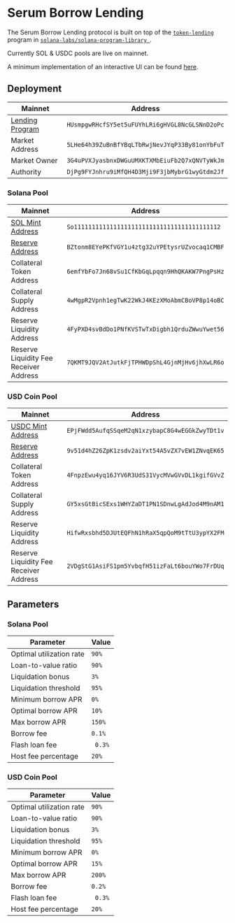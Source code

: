# Serum Borrow Lending


The Serum Borrow Lending protocol is built on top of the [`token-lending`](https://github.com/solana-labs/solana-program-library/tree/master/token-lending) program in [`solana-labs/solana-program-library
`](https://github.com/solana-labs/solana-program-library).

Currently SOL & USDC pools are live on mainnet.

A minimum implementation of an interactive UI can be found [here](https://serum-borrow-lending.vercel.app/).

## Deployment

| Mainnet                                                                                             | Address                                        |
| --------------------------------------------------------------------------------------------------- | ---------------------------------------------- |
| [Lending Program](https://explorer.solana.com/address/HUsmpgwRHcfSY5et5uFUYhLRi6gHVGL8NcGLSNnD2oPc) | `HUsmpgwRHcfSY5et5uFUYhLRi6gHVGL8NcGLSNnD2oPc` |
| Market Address                                                                                      | `5LHe64h39ZuBnBfYBqLTbRwjNevJYqP33By81onYbFuT` |
| Market Owner                                                                                        | `3G4uPVXJyasbnxDWGuUMXKTXMbEiuFb2Q7xQNVTyWkJm` |
| Authority                                                                                           | `DjPg9FYJnhru9iMfQH4D3Mji9F3jbMybrG1wyGtdm2Jf` |

### Solana Pool
| Mainnet                                                                                             | Address                                        |
| --------------------------------------------------------------------------------------------------- | ---------------------------------------------- |
| [SOL Mint Address](https://explorer.solana.com/address/So11111111111111111111111111111111111111112) | `So11111111111111111111111111111111111111112`  |
| [Reserve Address](https://explorer.solana.com/address/BZtonm8EYePKfVGY1u4ztg32uYPEtysrUZvocaq1CMBF) | `BZtonm8EYePKfVGY1u4ztg32uYPEtysrUZvocaq1CMBF` |
| Collateral Token Address                                                                            | `6emfYbFo7Jn68vSu1CfKbGqLpqqn9HhQKAKW7PngPsHz` |
| Collateral Supply Address                                                                           | `4wMgpR2Vpnh1egTwK22WkJ4KEzXMoAbmCBoVP8p14oBC` |
| Reserve Liquidity Address                                                                           | `4FyPXD4svBdDo1PNfKVSTwTxDigbh1QrduZWwuYwet56` |
| Reserve Liquidity Fee Receiver Address                                                              | `7QKMT9JQV2AtJutkFjTPHWDpShL4GjnMjHv6jhXwLR6o` |

### USD Coin Pool
| Mainnet                                                                                               | Address                                        |
| ----------------------------------------------------------------------------------------------------- | ---------------------------------------------- |
| [USDC Mint Address](https://explorer.solana.com/address/EPjFWdd5AufqSSqeM2qN1xzybapC8G4wEGGkZwyTDt1v) | `EPjFWdd5AufqSSqeM2qN1xzybapC8G4wEGGkZwyTDt1v` |
| [Reserve Address](https://explorer.solana.com/address/9v51d4hZ26ZpK1zsdv2aiYxt54A5vZX7vEW1ZNvqEK65)   | `9v51d4hZ26ZpK1zsdv2aiYxt54A5vZX7vEW1ZNvqEK65` |
| Collateral Token Address                                                                              | `4FnpzEwu4yq16JYV6R3UdS31VycMVwGVvDL1kgifGVvZ` |
| Collateral Supply Address                                                                             | `GY5xsGtBicSExs1WHYZaDT1PN1SDnwLgAdJod4M9nAM1` |
| Reserve Liquidity Address                                                                             | `HifwRxsbhd5DJUtEQFhN1hRaX5qpQoM9tTtU3ypYX2FM` |
| Reserve Liquidity Fee Receiver Address                                                                | `2VDgStG1AsiFS1pm5YvbqfH51izFaLt6bouYWo7FrDUq` |


## Parameters

### Solana Pool
| Parameter                | Value   |
| ------------------------ | ------- |
| Optimal utilization rate | `90%`   |
| Loan-to-value ratio      | `90%`   |
| Liquidation bonus        | `3%`    |
| Liquidation threshold    | `95%`   |
| Minimum borrow APR       | `0%`    |
| Optimal borrow APR       | `10%`   |
| Max borrow APR           | `150%`  |
| Borrow fee               | `0.1%`  |
| Flash loan fee           | ` 0.3%` |
| Host fee percentage      | `20%`   |

### USD Coin Pool
| Parameter                | Value   |
| ------------------------ | ------- |
| Optimal utilization rate | `90%`   |
| Loan-to-value ratio      | `90%`   |
| Liquidation bonus        | `3%`    |
| Liquidation threshold    | `95%`   |
| Minimum borrow APR       | `0%`    |
| Optimal borrow APR       | `15%`   |
| Max borrow APR           | `200%`  |
| Borrow fee               | `0.2%`  |
| Flash loan fee           | ` 0.3%` |
| Host fee percentage      | `20%`   |
